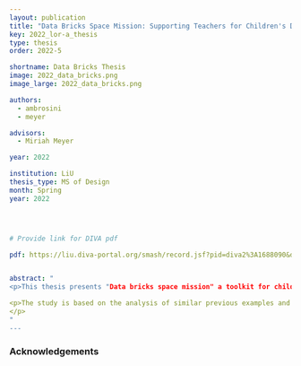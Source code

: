 ```yaml
---
layout: publication
title: "Data Bricks Space Mission: Supporting Teachers for Children's Data Literacy in Primary Schools through Data Physicalization"
key: 2022_lor-a_thesis
type: thesis
order: 2022-5

shortname: Data Bricks Thesis
image: 2022_data_bricks.png
image_large: 2022_data_bricks.png

authors:
  - ambrosini
  - meyer

advisors:
  - Miriah Meyer 

year: 2022

institution: LiU 
thesis_type: MS of Design
month: Spring
year: 2022




# Provide link for DIVA pdf

pdf: https://liu.diva-portal.org/smash/record.jsf?pid=diva2%3A1688090&dswid=-8508


abstract: "
<p>This thesis presents "Data bricks space mission" a toolkit for children that allows them to gather a dataset of information in an engaging and interesting way. The kit is made up of elements that give the opportunity of a first approach to the data physicalization process, breaking down barriers related to knowledge and experience in the field. The experience is completed by a guided activity that, through a role play, inserts the the-me of the data collection in the school curriculum.</p>

<p>The study is based on the analysis of similar previous examples and the collection of information through interviews with instructors who work daily with children. Based on the insights of those theoretical and empirical foundations, a possible solution is presented that addresses the research questions.
</p>
"
---
```


### Acknowledgements


